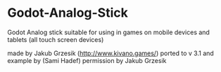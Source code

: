 # Godot-Analog-Stick
Godot Analog stick suitable for using in games on mobile devices and tablets (all touch screen devices)

made by Jakub Grzesik (http://www.kivano.games/)
ported to v 3.1 and example by (Sami Hadef)
permission by Jakub Grzesik

